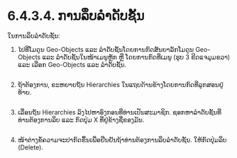 # 6.4.3.4. ການລຶບລຳດັບຊັ້ນ

ໃນການລຶບລຳດັບຊັ້ນ:

1.  ໄປທີ່ໂມດູນ Geo-Objects ແລະ ລຳດັບຊັ້ນໂດຍການກົດສັນຍາລັກໂມດູນ Geo-Objects ແລະ ລຳດັບຊັ້ນໃນໜ້າເມນູຫຼັກ ຫຼື ໂດຍການກົດທີ່ເມນູ (ຮູບ 3 ຂີດແຈມູມຂວາ) ແລະ ເລືອກ Geo-Objects ແລະ ລຳດັບຊັ້ນ.

    <figure><img src="../../../../../.gitbook/assets/image (5) (1).png" alt=""><figcaption></figcaption></figure>
2.  ຖ້າຕ້ອງການ, ຂະຫຍາຍຖັນ Hierarchies ໃນແຖບດ້ານຂ້າງໂດຍການກົດທີ່ລູກສອນຢູ່ທ້າຍ.

    <figure><img src="../../../../../.gitbook/assets/image (16) (1) (1).png" alt=""><figcaption></figcaption></figure>
3.  ເລື່ອນຖັນ Hierarchies ລົງໄປຫາອົງກອນທີ່ທ່ານເປັນສະມາຊິກ. ຊອກຫາລໍາດັບຊັ້ນທີ່ທ່ານຕ້ອງການລຶບ ແລະ ກົດປຸ່ມ X ທີ່ຢູ່ຂ້າງຊື່ຂອງມັນ.

    <figure><img src="../../../../../.gitbook/assets/image (4) (1) (2).png" alt=""><figcaption></figcaption></figure>
4.  ໜ້າຕ່າງຂໍ້ຄວາມຈະປາກົດຂຶ້ນເພື່ອຢືນຢັນຖ້າທ່ານຕ້ອງການລຶບລໍາດັບຊັ້ນ. ໃຫ້ກົດປຸ່ມລຶບ (Delete).

    <figure><img src="https://lh3.googleusercontent.com/KlMEHzDoymaRJx1XZOVn-MAPcw0alI_joj0nsZNqxJeWA5KAnBis_HFxtw13WIgMLz2fwoyxfQL5zecQOnW_tL7S1KCj_Om6KNqalBc72xPjKOY-PV239GqMu8gMcaXBB2Sv9nQNQjOfmx-NWYAMSGOHy0GsrTnjEOSg2F24geHcGRPmGWzx05ql" alt=""><figcaption></figcaption></figure>
